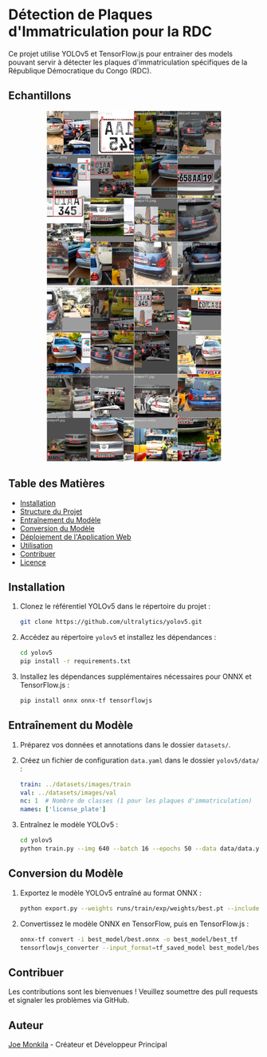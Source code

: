 # Détection de Plaques d'Immatriculation pour la RDC

Ce projet utilise YOLOv5 et TensorFlow.js pour entrainer des models pouvant servir à détecter les plaques d'immatriculation spécifiques de la République Démocratique du Congo (RDC).

## Echantillons
<p align="center">
  <img src="https://github.com/JoeM1990/modelTfPlaqueRDC/blob/main/runs/train/exp7/train_batch0.jpg" width="350" title="hover text">
  <img src="https://github.com/JoeM1990/modelTfPlaqueRDC/blob/main/runs/train/exp7/train_batch2.jpg" width="350" alt="accessibility text">
</p>
<!-- ![1](https://github.com/JoeM1990/modelTfPlaqueRDC/blob/main/runs/train/exp7/train_batch0.jpg)
![1](https://github.com/JoeM1990/modelTfPlaqueRDC/blob/main/runs/train/exp7/train_batch2.jpg) -->

## Table des Matières

- [Installation](#installation)
- [Structure du Projet](#structure-du-projet)
- [Entraînement du Modèle](#entrainement-du-modèle)
- [Conversion du Modèle](#conversion-du-modèle)
- [Déploiement de l'Application Web](#deploiement-de-lapplication-web)
- [Utilisation](#utilisation)
- [Contribuer](#contribuer)
- [Licence](#licence)

## Installation

1. Clonez le référentiel YOLOv5 dans le répertoire du projet :

    ```bash
    git clone https://github.com/ultralytics/yolov5.git
    ```

2. Accédez au répertoire `yolov5` et installez les dépendances :

    ```bash
    cd yolov5
    pip install -r requirements.txt
    ```

3. Installez les dépendances supplémentaires nécessaires pour ONNX et TensorFlow.js :

    ```bash
    pip install onnx onnx-tf tensorflowjs
    ```


## Entraînement du Modèle

1. Préparez vos données et annotations dans le dossier `datasets/`.

2. Créez un fichier de configuration `data.yaml` dans le dossier `yolov5/data/` :

    ```yaml
    train: ../datasets/images/train
    val: ../datasets/images/val
    nc: 1  # Nombre de classes (1 pour les plaques d'immatriculation)
    names: ['license_plate']
    ```

3. Entraînez le modèle YOLOv5 :

    ```bash
    cd yolov5
    python train.py --img 640 --batch 16 --epochs 50 --data data/data.yaml --weights yolov5s.pt
    ```

## Conversion du Modèle

1. Exportez le modèle YOLOv5 entraîné au format ONNX :

    ```bash
    python export.py --weights runs/train/exp/weights/best.pt --include onnx
    ```

2. Convertissez le modèle ONNX en TensorFlow, puis en TensorFlow.js :

    ```bash
    onnx-tf convert -i best_model/best.onnx -o best_model/best_tf
    tensorflowjs_converter --input_format=tf_saved_model best_model/best_tf best_model/web_model
    ```

## Contribuer

Les contributions sont les bienvenues ! Veuillez soumettre des pull requests et signaler les problèmes via GitHub.

## Auteur
[Joe Monkila](https://github.com/JoeM1990) - Créateur et Développeur Principal



